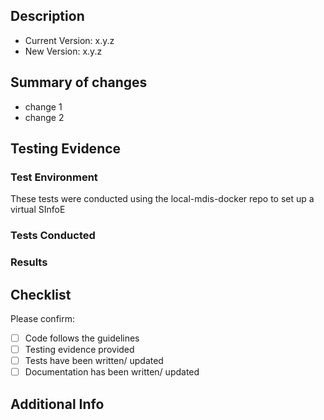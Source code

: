 <!-- Don't forget to provide a concise title  -->

## Description

<!-- Provide a high level description of changes to the software -->

- Current Version: x.y.z
- New Version: x.y.z

## Summary of changes

<!-- Provide a bulleted list of changes e.g new features, bug fixes, performance 
improvements etc -->

- change 1
- change 2

## Testing Evidence

### Test Environment

<!-- Describe the environment used to test e.g. OS/ browser/ version -->

These tests were conducted using the local-mdis-docker repo to set up a virtual
SInfoE

### Tests Conducted  

<!-- Describe/ list the tests you ran to verify functionality -->

### Results

<!-- Insert an image, or summarise the testing results  -->

## Checklist

Please confirm:

- [ ] Code follows the guidelines
- [ ] Testing evidence provided
- [ ] Tests have been written/ updated
- [ ] Documentation has been written/ updated

## Additional Info

<!-- Add any other relevant details such as new dependencies, migration steps, 
or known issues  -->
